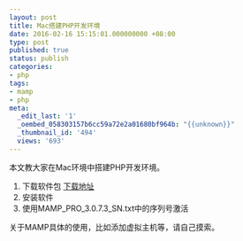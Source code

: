 ```yaml
---
layout: post
title: Mac搭建PHP开发环境
date: 2016-02-16 15:15:01.000000000 +08:00
type: post
published: true
status: publish
categories:
- php
tags:
- mamp
- php
meta:
  _edit_last: '1'
  _oembed_058303157b6cc59a72e2a01680bf964b: "{{unknown}}"
  _thumbnail_id: '494'
  views: '693'
---
```

本文教大家在Mac环境中搭建PHP开发环境。   
1. 下载软件包 [下载地址](http://pan.baidu.com/s/1dEmIwY9)
2. 安装软件
3. 使用MAMP_PRO_3.0.7.3_SN.txt中的序列号激活

关于MAMP具体的使用，比如添加虚拟主机等，请自己摸索。
